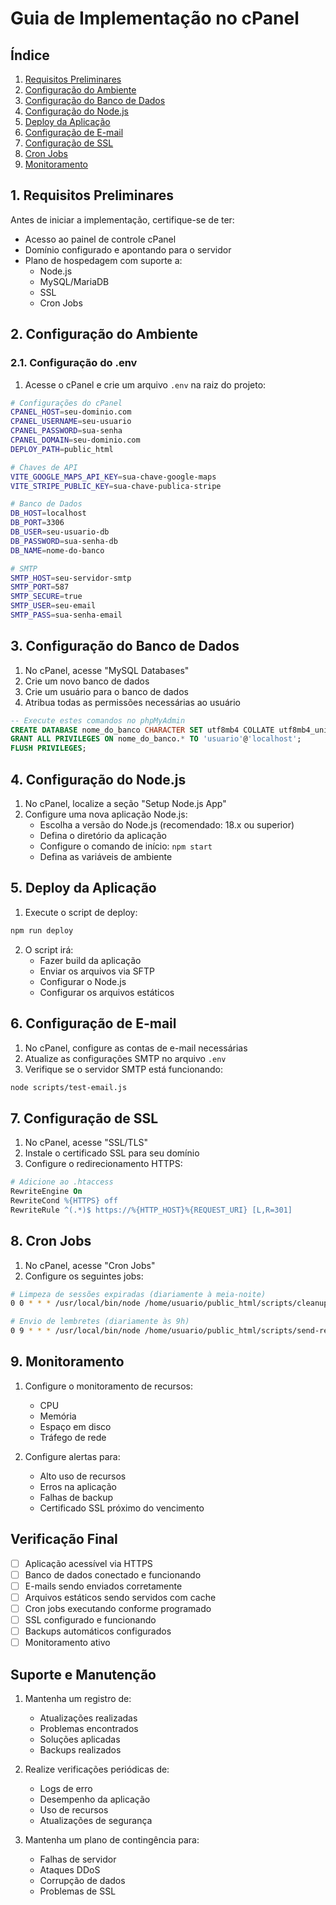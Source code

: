 # Guia de Implementação no cPanel

## Índice
1. [Requisitos Preliminares](#requisitos-preliminares)
2. [Configuração do Ambiente](#configuracao-do-ambiente)
3. [Configuração do Banco de Dados](#configuracao-do-banco-de-dados)
4. [Configuração do Node.js](#configuracao-do-nodejs)
5. [Deploy da Aplicação](#deploy-da-aplicacao)
6. [Configuração de E-mail](#configuracao-de-email)
7. [Configuração de SSL](#configuracao-de-ssl)
8. [Cron Jobs](#cron-jobs)
9. [Monitoramento](#monitoramento)

## 1. Requisitos Preliminares

Antes de iniciar a implementação, certifique-se de ter:

- Acesso ao painel de controle cPanel
- Domínio configurado e apontando para o servidor
- Plano de hospedagem com suporte a:
  - Node.js
  - MySQL/MariaDB
  - SSL
  - Cron Jobs

## 2. Configuração do Ambiente

### 2.1. Configuração do .env

1. Acesse o cPanel e crie um arquivo `.env` na raiz do projeto:
```bash
# Configurações do cPanel
CPANEL_HOST=seu-dominio.com
CPANEL_USERNAME=seu-usuario
CPANEL_PASSWORD=sua-senha
CPANEL_DOMAIN=seu-dominio.com
DEPLOY_PATH=public_html

# Chaves de API
VITE_GOOGLE_MAPS_API_KEY=sua-chave-google-maps
VITE_STRIPE_PUBLIC_KEY=sua-chave-publica-stripe

# Banco de Dados
DB_HOST=localhost
DB_PORT=3306
DB_USER=seu-usuario-db
DB_PASSWORD=sua-senha-db
DB_NAME=nome-do-banco

# SMTP
SMTP_HOST=seu-servidor-smtp
SMTP_PORT=587
SMTP_SECURE=true
SMTP_USER=seu-email
SMTP_PASS=sua-senha-email
```

## 3. Configuração do Banco de Dados

1. No cPanel, acesse "MySQL Databases"
2. Crie um novo banco de dados
3. Crie um usuário para o banco de dados
4. Atribua todas as permissões necessárias ao usuário

```sql
-- Execute estes comandos no phpMyAdmin
CREATE DATABASE nome_do_banco CHARACTER SET utf8mb4 COLLATE utf8mb4_unicode_ci;
GRANT ALL PRIVILEGES ON nome_do_banco.* TO 'usuario'@'localhost';
FLUSH PRIVILEGES;
```

## 4. Configuração do Node.js

1. No cPanel, localize a seção "Setup Node.js App"
2. Configure uma nova aplicação Node.js:
   - Escolha a versão do Node.js (recomendado: 18.x ou superior)
   - Defina o diretório da aplicação
   - Configure o comando de início: `npm start`
   - Defina as variáveis de ambiente

## 5. Deploy da Aplicação

1. Execute o script de deploy:
```bash
npm run deploy
```

2. O script irá:
   - Fazer build da aplicação
   - Enviar os arquivos via SFTP
   - Configurar o Node.js
   - Configurar os arquivos estáticos

## 6. Configuração de E-mail

1. No cPanel, configure as contas de e-mail necessárias
2. Atualize as configurações SMTP no arquivo `.env`
3. Verifique se o servidor SMTP está funcionando:
```bash
node scripts/test-email.js
```

## 7. Configuração de SSL

1. No cPanel, acesse "SSL/TLS"
2. Instale o certificado SSL para seu domínio
3. Configure o redirecionamento HTTPS:

```apache
# Adicione ao .htaccess
RewriteEngine On
RewriteCond %{HTTPS} off
RewriteRule ^(.*)$ https://%{HTTP_HOST}%{REQUEST_URI} [L,R=301]
```

## 8. Cron Jobs

1. No cPanel, acesse "Cron Jobs"
2. Configure os seguintes jobs:

```bash
# Limpeza de sessões expiradas (diariamente à meia-noite)
0 0 * * * /usr/local/bin/node /home/usuario/public_html/scripts/cleanup-sessions.js

# Envio de lembretes (diariamente às 9h)
0 9 * * * /usr/local/bin/node /home/usuario/public_html/scripts/send-reminders.js
```

## 9. Monitoramento

1. Configure o monitoramento de recursos:
   - CPU
   - Memória
   - Espaço em disco
   - Tráfego de rede

2. Configure alertas para:
   - Alto uso de recursos
   - Erros na aplicação
   - Falhas de backup
   - Certificado SSL próximo do vencimento

## Verificação Final

- [ ] Aplicação acessível via HTTPS
- [ ] Banco de dados conectado e funcionando
- [ ] E-mails sendo enviados corretamente
- [ ] Arquivos estáticos sendo servidos com cache
- [ ] Cron jobs executando conforme programado
- [ ] SSL configurado e funcionando
- [ ] Backups automáticos configurados
- [ ] Monitoramento ativo

## Suporte e Manutenção

1. Mantenha um registro de:
   - Atualizações realizadas
   - Problemas encontrados
   - Soluções aplicadas
   - Backups realizados

2. Realize verificações periódicas de:
   - Logs de erro
   - Desempenho da aplicação
   - Uso de recursos
   - Atualizações de segurança

3. Mantenha um plano de contingência para:
   - Falhas de servidor
   - Ataques DDoS
   - Corrupção de dados
   - Problemas de SSL
